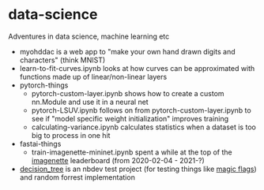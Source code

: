 # data-science
Adventures in data science, machine learning etc

- myohddac is a web app to "make your own hand drawn digits and characters" (think MNIST)
- learn-to-fit-curves.ipynb looks at how curves can be approximated with functions made up of linear/non-linear layers
- pytorch-things
    - pytorch-custom-layer.ipynb shows how to create a custom nn.Module and use it in a neural net
    - pytorch-LSUV.ipynb follows on from pytorch-custom-layer.ipynb to see if "model specific weight initialization" improves training
    - calculating-variance.ipynb calculates statistics when a dataset is too big to process in one hit
- fastai-things
    - train-imagenette-mininet.ipynb spent a while at the top of the [imagenette](https://github.com/fastai/imagenette) leaderboard (from 2020-02-04 - 2021-?)
- [decision_tree](https://github.com/pete88b/decision_tree) is an nbdev test project (for testing things like [magic flags](https://github.com/pete88b/nbdev/tree/magic-flags)) and random forrest implementation
